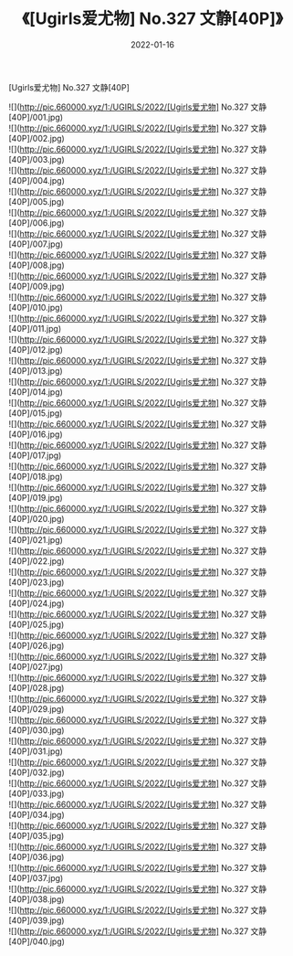 ﻿---
layout: post
title:  《[Ugirls爱尤物] No.327 文静[40P]》
date:   2022-01-16
img: http://pic.660000.xyz/1:/UGIRLS/2022/[Ugirls爱尤物] No.327 文静[40P]/000.jpg
categories: [美女, 清纯, 唯美]
---

[Ugirls爱尤物] No.327 文静[40P]

  ![](http://pic.660000.xyz/1:/UGIRLS/2022/[Ugirls爱尤物] No.327 文静[40P]/001.jpg) <br> ![](http://pic.660000.xyz/1:/UGIRLS/2022/[Ugirls爱尤物] No.327 文静[40P]/002.jpg) <br> ![](http://pic.660000.xyz/1:/UGIRLS/2022/[Ugirls爱尤物] No.327 文静[40P]/003.jpg) <br> ![](http://pic.660000.xyz/1:/UGIRLS/2022/[Ugirls爱尤物] No.327 文静[40P]/004.jpg) <br> ![](http://pic.660000.xyz/1:/UGIRLS/2022/[Ugirls爱尤物] No.327 文静[40P]/005.jpg) <br> ![](http://pic.660000.xyz/1:/UGIRLS/2022/[Ugirls爱尤物] No.327 文静[40P]/006.jpg) <br> ![](http://pic.660000.xyz/1:/UGIRLS/2022/[Ugirls爱尤物] No.327 文静[40P]/007.jpg) <br> ![](http://pic.660000.xyz/1:/UGIRLS/2022/[Ugirls爱尤物] No.327 文静[40P]/008.jpg) <br> ![](http://pic.660000.xyz/1:/UGIRLS/2022/[Ugirls爱尤物] No.327 文静[40P]/009.jpg) <br> ![](http://pic.660000.xyz/1:/UGIRLS/2022/[Ugirls爱尤物] No.327 文静[40P]/010.jpg) <br> ![](http://pic.660000.xyz/1:/UGIRLS/2022/[Ugirls爱尤物] No.327 文静[40P]/011.jpg) <br> ![](http://pic.660000.xyz/1:/UGIRLS/2022/[Ugirls爱尤物] No.327 文静[40P]/012.jpg) <br> ![](http://pic.660000.xyz/1:/UGIRLS/2022/[Ugirls爱尤物] No.327 文静[40P]/013.jpg) <br> ![](http://pic.660000.xyz/1:/UGIRLS/2022/[Ugirls爱尤物] No.327 文静[40P]/014.jpg) <br> ![](http://pic.660000.xyz/1:/UGIRLS/2022/[Ugirls爱尤物] No.327 文静[40P]/015.jpg) <br> ![](http://pic.660000.xyz/1:/UGIRLS/2022/[Ugirls爱尤物] No.327 文静[40P]/016.jpg) <br> ![](http://pic.660000.xyz/1:/UGIRLS/2022/[Ugirls爱尤物] No.327 文静[40P]/017.jpg) <br> ![](http://pic.660000.xyz/1:/UGIRLS/2022/[Ugirls爱尤物] No.327 文静[40P]/018.jpg) <br> ![](http://pic.660000.xyz/1:/UGIRLS/2022/[Ugirls爱尤物] No.327 文静[40P]/019.jpg) <br> ![](http://pic.660000.xyz/1:/UGIRLS/2022/[Ugirls爱尤物] No.327 文静[40P]/020.jpg) <br> ![](http://pic.660000.xyz/1:/UGIRLS/2022/[Ugirls爱尤物] No.327 文静[40P]/021.jpg) <br> ![](http://pic.660000.xyz/1:/UGIRLS/2022/[Ugirls爱尤物] No.327 文静[40P]/022.jpg) <br> ![](http://pic.660000.xyz/1:/UGIRLS/2022/[Ugirls爱尤物] No.327 文静[40P]/023.jpg) <br> ![](http://pic.660000.xyz/1:/UGIRLS/2022/[Ugirls爱尤物] No.327 文静[40P]/024.jpg) <br> ![](http://pic.660000.xyz/1:/UGIRLS/2022/[Ugirls爱尤物] No.327 文静[40P]/025.jpg) <br> ![](http://pic.660000.xyz/1:/UGIRLS/2022/[Ugirls爱尤物] No.327 文静[40P]/026.jpg) <br> ![](http://pic.660000.xyz/1:/UGIRLS/2022/[Ugirls爱尤物] No.327 文静[40P]/027.jpg) <br> ![](http://pic.660000.xyz/1:/UGIRLS/2022/[Ugirls爱尤物] No.327 文静[40P]/028.jpg) <br> ![](http://pic.660000.xyz/1:/UGIRLS/2022/[Ugirls爱尤物] No.327 文静[40P]/029.jpg) <br> ![](http://pic.660000.xyz/1:/UGIRLS/2022/[Ugirls爱尤物] No.327 文静[40P]/030.jpg) <br> ![](http://pic.660000.xyz/1:/UGIRLS/2022/[Ugirls爱尤物] No.327 文静[40P]/031.jpg) <br> ![](http://pic.660000.xyz/1:/UGIRLS/2022/[Ugirls爱尤物] No.327 文静[40P]/032.jpg) <br> ![](http://pic.660000.xyz/1:/UGIRLS/2022/[Ugirls爱尤物] No.327 文静[40P]/033.jpg) <br> ![](http://pic.660000.xyz/1:/UGIRLS/2022/[Ugirls爱尤物] No.327 文静[40P]/034.jpg) <br> ![](http://pic.660000.xyz/1:/UGIRLS/2022/[Ugirls爱尤物] No.327 文静[40P]/035.jpg) <br> ![](http://pic.660000.xyz/1:/UGIRLS/2022/[Ugirls爱尤物] No.327 文静[40P]/036.jpg) <br> ![](http://pic.660000.xyz/1:/UGIRLS/2022/[Ugirls爱尤物] No.327 文静[40P]/037.jpg) <br> ![](http://pic.660000.xyz/1:/UGIRLS/2022/[Ugirls爱尤物] No.327 文静[40P]/038.jpg) <br> ![](http://pic.660000.xyz/1:/UGIRLS/2022/[Ugirls爱尤物] No.327 文静[40P]/039.jpg) <br> ![](http://pic.660000.xyz/1:/UGIRLS/2022/[Ugirls爱尤物] No.327 文静[40P]/040.jpg) <br>